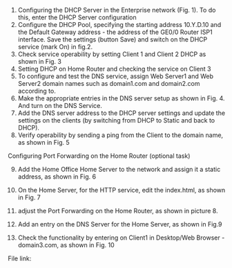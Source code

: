 1. Configuring the DHCP Server in the Enterprise network (Fig. 1). To do this, enter the DHCP Server configuration
2. Configure the DHCP Pool, specifying the starting address 10.Y.D.10 and the Default Gateway address - the address of the GE0/0 Router ISP1 interface. Save the settings (button Save) and switch on the DHCP service (mark On) in fig.2.
3. Check service operability by setting Client 1 and Client 2 DHCP as shown in Fig. 3
4. Setting DHCP on Home Router and checking the service on Client 3
5. To configure and test the DNS service, assign Web Server1 and Web Server2 domain names such as domain1.com and domain2.com according to.
6. Make the appropriate entries in the DNS server setup as shown in Fig. 4. And turn on the DNS Service.
7. Add the DNS server address to the DHCP server settings and update the settings on the clients (by switching from DHCP to Static and back to DHCP).
8. Verify operability by sending a ping from the Client to the domain name, as shown in Fig. 5

Configuring Port Forwarding on the Home Router (optional task)

9. Add the Home Office Home Server to the network and assign it a static address, as shown in Fig. 6

10. On the Home Server, for the HTTP service, edit the index.html, as shown in Fig. 7

11. adjust the Port Forwarding on the Home Router, as shown in picture 8.

12. Add an entry on the DNS Server for the Home Server, as shown in Fig.9

13. Check the functionality by entering on Client1 in Desktop/Web Browser - domain3.com, as shown in Fig. 10

File link:
